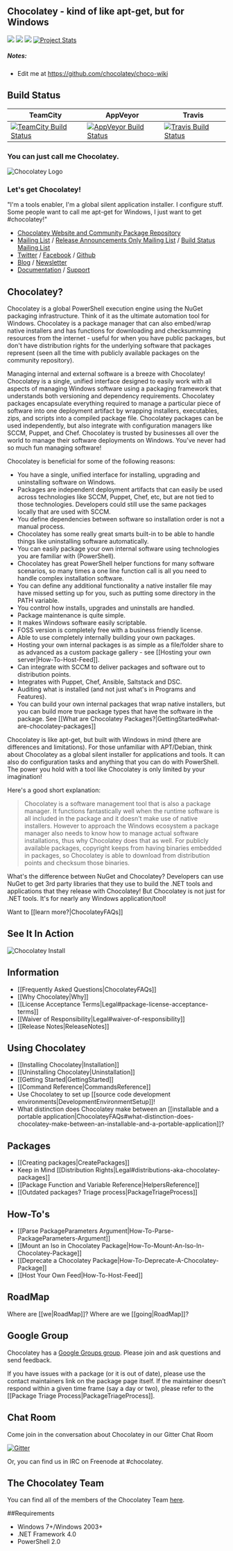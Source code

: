 ## Chocolatey - kind of like apt-get, but for Windows
[![](https://img.shields.io/chocolatey/dt/chocolatey.svg)](https://chocolatey.org/packages/chocolatey) [![](https://img.shields.io/chocolatey/v/chocolatey.svg)](https://chocolatey.org/packages/chocolatey) [![](https://img.shields.io/gratipay/Chocolatey.svg)](https://www.gratipay.com/Chocolatey/) [![Project Stats](https://www.openhub.net/p/chocolatey/widgets/project_thin_badge.gif)](https://www.openhub.net/p/chocolatey)

##### Notes:
 * Edit me at https://github.com/chocolatey/choco-wiki

## Build Status

TeamCity  | AppVeyor | Travis
------------- | ------------- | -------------
[![TeamCity Build Status](https://img.shields.io/teamcity/codebetter/bt429.svg)](http://teamcity.codebetter.com/viewType.html?buildTypeId=bt429) | [![AppVeyor Build Status](https://ci.appveyor.com/api/projects/status/jfxywa3xuwowt20w/branch/master?svg=true)](https://ci.appveyor.com/project/ferventcoder/choco/branch/master) | [![Travis Build Status](https://travis-ci.org/chocolatey/choco.svg?branch=master)](https://travis-ci.org/chocolatey/choco)

### You can just call me Chocolatey.

![Chocolatey Logo](https://cdn.rawgit.com/chocolatey/choco/14a627932c78c8baaba6bef5f749ebfa1957d28d/docs/logo/chocolateyicon.gif "Chocolatey")
### Let's get Chocolatey!
"I'm a tools enabler, I'm a global silent application installer. I configure stuff. Some people want to call me apt-get for Windows, I just want to get #chocolatey!"

 * [Chocolatey Website and Community Package Repository](https://chocolatey.org)
 * [Mailing List](http://groups.google.com/group/chocolatey) / [Release Announcements Only Mailing List](https://groups.google.com/group/chocolatey-announce) / [Build Status Mailing List](http://groups.google.com/group/chocolatey-build-status)
 * [Twitter](https://twitter.com/chocolateynuget) / [Facebook](https://www.facebook.com/ChocolateySoftware) / [Github](https://github.com/chocolatey)
 * [Blog](https://chocolatey.org/blog) / [Newsletter](https://chocolatey.us8.list-manage1.com/subscribe?u=86a6d80146a0da7f2223712e4&id=73b018498d)
 * [Documentation](https://chocolatey.org/docs) / [Support](https://chocolatey.org/support)

## Chocolatey?
Chocolatey is a global PowerShell execution engine using the NuGet packaging infrastructure. Think of it as the ultimate automation tool for Windows. Chocolatey is a package manager that can also embed/wrap native installers and has functions for downloading and checksumming resources from the internet - useful for when you have public packages, but don't have distribution rights for the underlying software that packages represent (seen all the time with publicly available packages on the community repository).

Managing internal and external software is a breeze with Chocolatey! Chocolatey is a single, unified interface designed to easily work with all aspects of managing Windows software using a packaging framework that understands both versioning and dependency requirements. Chocolatey packages encapsulate everything required to manage a particular piece of software into one deployment artifact by wrapping installers, executables, zips, and scripts into a compiled package file. Chocolatey packages can be used independently, but also integrate with configuration managers like SCCM, Puppet, and Chef. Chocolatey is trusted by businesses all over the world to manage their software deployments on Windows. You’ve never had so much fun managing software!

Chocolatey is beneficial for some of the following reasons:

* You have a single, unified interface for installing, upgrading and uninstalling software on Windows.
* Packages are independent deployment artifacts that can easily be used across technologies like SCCM, Puppet, Chef, etc, but are not tied to those technologies. Developers could still use the same packages locally that are used with SCCM.
* You define dependencies between software so installation order is not a manual process.
* Chocolatey has some really great smarts built-in to be able to handle things like uninstalling software automatically.
* You can easily package your own internal software using technologies you are familiar with (PowerShell).
* Chocolatey has great PowerShell helper functions for many software scenarios, so many times a one line function call is all you need to handle complex installation software.
* You can define any additional functionality a native installer file may have missed setting up for you, such as putting some directory in the PATH variable.
* You control how installs, upgrades and uninstalls are handled.
* Package maintenance is quite simple.
* It makes Windows software easily scriptable.
* FOSS version is completely free with a business friendly license.
* Able to use completely internally building your own packages.
* Hosting your own internal packages is as simple as a file/folder share to as advanced as a custom package gallery - see [[Hosting your own server|How-To-Host-Feed]].
* Can integrate with SCCM to deliver packages and software out to distribution points.
* Integrates with Puppet, Chef, Ansible, Saltstack and DSC.
* Auditing what is installed (and not just what's in Programs and Features).
* You can build your own internal packages that wrap native installers, but you can build more true package types that have the software in the package. See [[What are Chocolatey Packages?|GettingStarted#what-are-chocolatey-packages]]

Chocolatey is like apt-get, but built with Windows in mind (there are differences and limitations). For those unfamiliar with APT/Debian, think about Chocolatey as a global silent installer for applications and tools. It can also do configuration tasks and anything that you can do with PowerShell. The power you hold with a tool like Chocolatey is only limited by your imagination!

Here's a good short explanation:

> Chocolatey is a software management tool that is also a package manager. It functions fantastically well when the runtime software is all included in the package and it doesn't make use of native installers. However to approach the Windows ecosystem a package manager also needs to know how to manage actual software installations, thus why Chocolatey does that as well. For publicly available packages, copyright keeps from having binaries embedded in packages, so Chocolatey is able to download from distribution points and checksum those binaries.

What's the difference between NuGet and Chocolatey? Developers can use NuGet to get 3rd party libraries that they use to build the .NET tools and applications that they release with Chocolatey! But Chocolatey is not just for .NET tools. It's for nearly any Windows application/tool!

Want to [[learn more?|ChocolateyFAQs]]

## See It In Action

![Chocolatey Install](https://raw.githubusercontent.com/wiki/chocolatey/choco/images/gifs/choco_install.gif)

## Information

* [[Frequently Asked Questions|ChocolateyFAQs]]
* [[Why Chocolatey|Why]]
* [[License Acceptance Terms|Legal#package-license-acceptance-terms]]
* [[Waiver of Responsibility|Legal#waiver-of-responsibility]]
* [[Release Notes|ReleaseNotes]]

## Using Chocolatey

* [[Installing Chocolatey|Installation]]
* [[Uninstalling Chocolatey|Uninstallation]]
* [[Getting Started|GettingStarted]]
* [[Command Reference|CommandsReference]]
* Use Chocolatey to set up [[source code development environments|DevelopmentEnvironmentSetup]]!
* What distinction does Chocolatey make between an [[installable and a portable application|ChocolateyFAQs#what-distinction-does-chocolatey-make-between-an-installable-and-a-portable-application]]?

## Packages
* [[Creating packages|CreatePackages]]
* Keep in Mind [[Distribution Rights|Legal#distributions-aka-chocolatey-packages]]
* [[Package Function and Variable Reference|HelpersReference]]
* [[Outdated packages? Triage process|PackageTriageProcess]]

## How-To's
* [[Parse PackageParameters Argument|How-To-Parse-PackageParameters-Argument]]
* [[Mount an Iso in Chocolatey Package|How-To-Mount-An-Iso-In-Chocolatey-Package]]
* [[Deprecate a Chocolatey Package|How-To-Deprecate-A-Chocolatey-Package]]
* [[Host Your Own Feed|How-To-Host-Feed]]

## RoadMap
Where are [[we|RoadMap]]? Where are we [[going|RoadMap]]?

## Google Group
Chocolatey has a [Google Groups group](https://groups.google.com/group/chocolatey). Please join and ask questions and send feedback.

If you have issues with a package (or it is out of date), please use the contact maintainers link on the package page itself. If the maintainer doesn’t respond within a given time frame (say a day or two), please refer to the [[Package Triage Process|PackageTriageProcess]].

## Chat Room

Come join in the conversation about Chocolatey in our Gitter Chat Room

[![Gitter](https://badges.gitter.im/Join%20Chat.svg)](https://gitter.im/chocolatey/choco?utm_source=badge&utm_medium=badge&utm_campaign=pr-badge&utm_content=badge)

Or, you can find us in IRC on Freenode at #chocolatey.

## The Chocolatey Team
You can find all of the members of the Chocolatey Team [here](https://github.com/orgs/chocolatey/people).

##Requirements
 * Windows 7+/Windows 2003+
 * .NET Framework 4.0
 * PowerShell 2.0
